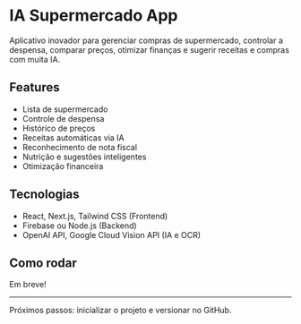 # IA Supermercado App

Aplicativo inovador para gerenciar compras de supermercado, controlar a despensa, comparar preços, otimizar finanças e sugerir receitas e compras com muita IA.

## Features
- Lista de supermercado
- Controle de despensa
- Histórico de preços
- Receitas automáticas via IA
- Reconhecimento de nota fiscal
- Nutrição e sugestões inteligentes
- Otimização financeira

## Tecnologias
- React, Next.js, Tailwind CSS (Frontend)
- Firebase ou Node.js (Backend)
- OpenAI API, Google Cloud Vision API (IA e OCR)

## Como rodar
Em breve!

---

Próximos passos: inicializar o projeto e versionar no GitHub.
